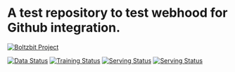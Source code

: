 # A test repository to test webhood for Github integration. 

[![Boltzbit Project](https://img.shields.io/badge/Boltzbit-Project-blueviolet?style=for-the-badge)](https://demo.platform.boltzbit.com/app/#/github-integration)

[![Data Status](http://demo.platform.boltzbit.com/github-service/api/v1/projects/status/data?repositoryName=HanchenXiong/IntegrationTest&token=eyJraWQiOiJhNjdmZWY0Zi05NGJlLTQwODktOTBlNy0yOWNhZTcxZDEyNDEiLCJ0eXAiOiJKV1QiLCJhbGciOiJSUzI1NiJ9.eyJzdWIiOiJ0ZXN0LXVzZXIiLCJpc3MiOiJCb2x0emJpdCBMdGQiLCJleHAiOjE2NDM2NDA0OTUsImlhdCI6MTY0MzAzNTY5NSwiYXV0aG9yaXRpZXMiOlsiUk9MRV9BRE1JTiJdfQ.OsXeWZu4ukSs6ZBJol7985Jm6DckgdwIDfgPQj3P7lUoYJGt99-eYt7jRsjFpDtKBHXGSyb11g32oMn8qNOLLrPBD4ZG2HVQDBYR8uWXaclPb81VeUXsZUCZ8_UoheAn1aYYFRjRVV3lS6Um94plu7Hq0IUypIu-rDYxDNjEszM_bSXf9ZSMFlHbRgiP8BYrxRlXPoI2xxaa8qqXtfqdo3z2WtlrI1c-iAkuDhkD36nXLk_0-udafu2hJnxA-rWOTgIE3jdiowZVzQYweKQfNmP69lTUx9nj1Y_pzaSNQE1Zk7-IR2EkZlmXBhJmkRCbN3mQDIICuHwpmKc8xaAMhIUqI31RDxynddonGFQmwypwA_R1QWjDBb-p4mREMWiY9FXs2vlSJYKkXpdWyWiIg7NXvhUZIsChyQbTDfXTGgIiG4MBzNYVkRtE1LMlGm94VAJINGH1VfJoTnfSzQ0qKnTu_wEOpaWSIWP6guS2ojIVebJ9KbjlMHmVDHkI95S1qU8cR0Cq4zhrnGbsa5deHk42RjIZGZIYYYrbNdojJVkK3Z3VEYgHC_3JtAkPAoxoswSVqMcA5aGStSedDtg0AwAHiFFJYZ16sg4nseddjBDkgEN7s1h9BOctESNi9KyYijPNyNRITkkvfSTFCXzGtAOI6xH3ZgcSbnlHhkBU170)](https://demo.platform.boltzbit.com/app/#/github/HanchenXiong/IntegrationTest/data)
[![Training Status](http://demo.platform.boltzbit.com/github-service/api/v1/projects/status/train?repositoryName=HanchenXiong/IntegrationTest&token=eyJraWQiOiJhNjdmZWY0Zi05NGJlLTQwODktOTBlNy0yOWNhZTcxZDEyNDEiLCJ0eXAiOiJKV1QiLCJhbGciOiJSUzI1NiJ9.eyJzdWIiOiJ0ZXN0LXVzZXIiLCJpc3MiOiJCb2x0emJpdCBMdGQiLCJleHAiOjE2NDM2NDA0OTUsImlhdCI6MTY0MzAzNTY5NSwiYXV0aG9yaXRpZXMiOlsiUk9MRV9BRE1JTiJdfQ.OsXeWZu4ukSs6ZBJol7985Jm6DckgdwIDfgPQj3P7lUoYJGt99-eYt7jRsjFpDtKBHXGSyb11g32oMn8qNOLLrPBD4ZG2HVQDBYR8uWXaclPb81VeUXsZUCZ8_UoheAn1aYYFRjRVV3lS6Um94plu7Hq0IUypIu-rDYxDNjEszM_bSXf9ZSMFlHbRgiP8BYrxRlXPoI2xxaa8qqXtfqdo3z2WtlrI1c-iAkuDhkD36nXLk_0-udafu2hJnxA-rWOTgIE3jdiowZVzQYweKQfNmP69lTUx9nj1Y_pzaSNQE1Zk7-IR2EkZlmXBhJmkRCbN3mQDIICuHwpmKc8xaAMhIUqI31RDxynddonGFQmwypwA_R1QWjDBb-p4mREMWiY9FXs2vlSJYKkXpdWyWiIg7NXvhUZIsChyQbTDfXTGgIiG4MBzNYVkRtE1LMlGm94VAJINGH1VfJoTnfSzQ0qKnTu_wEOpaWSIWP6guS2ojIVebJ9KbjlMHmVDHkI95S1qU8cR0Cq4zhrnGbsa5deHk42RjIZGZIYYYrbNdojJVkK3Z3VEYgHC_3JtAkPAoxoswSVqMcA5aGStSedDtg0AwAHiFFJYZ16sg4nseddjBDkgEN7s1h9BOctESNi9KyYijPNyNRITkkvfSTFCXzGtAOI6xH3ZgcSbnlHhkBU170)](https://demo.platform.boltzbit.com/app/#/github/HanchenXiong/IntegrationTest/train)
[![Serving Status](http://demo.platform.boltzbit.com/github-service/api/v1/projects/status/serving?repositoryName=HanchenXiong/IntegrationTest&token=eyJraWQiOiJhNjdmZWY0Zi05NGJlLTQwODktOTBlNy0yOWNhZTcxZDEyNDEiLCJ0eXAiOiJKV1QiLCJhbGciOiJSUzI1NiJ9.eyJzdWIiOiJ0ZXN0LXVzZXIiLCJpc3MiOiJCb2x0emJpdCBMdGQiLCJleHAiOjE2NDM2NDA0OTUsImlhdCI6MTY0MzAzNTY5NSwiYXV0aG9yaXRpZXMiOlsiUk9MRV9BRE1JTiJdfQ.OsXeWZu4ukSs6ZBJol7985Jm6DckgdwIDfgPQj3P7lUoYJGt99-eYt7jRsjFpDtKBHXGSyb11g32oMn8qNOLLrPBD4ZG2HVQDBYR8uWXaclPb81VeUXsZUCZ8_UoheAn1aYYFRjRVV3lS6Um94plu7Hq0IUypIu-rDYxDNjEszM_bSXf9ZSMFlHbRgiP8BYrxRlXPoI2xxaa8qqXtfqdo3z2WtlrI1c-iAkuDhkD36nXLk_0-udafu2hJnxA-rWOTgIE3jdiowZVzQYweKQfNmP69lTUx9nj1Y_pzaSNQE1Zk7-IR2EkZlmXBhJmkRCbN3mQDIICuHwpmKc8xaAMhIUqI31RDxynddonGFQmwypwA_R1QWjDBb-p4mREMWiY9FXs2vlSJYKkXpdWyWiIg7NXvhUZIsChyQbTDfXTGgIiG4MBzNYVkRtE1LMlGm94VAJINGH1VfJoTnfSzQ0qKnTu_wEOpaWSIWP6guS2ojIVebJ9KbjlMHmVDHkI95S1qU8cR0Cq4zhrnGbsa5deHk42RjIZGZIYYYrbNdojJVkK3Z3VEYgHC_3JtAkPAoxoswSVqMcA5aGStSedDtg0AwAHiFFJYZ16sg4nseddjBDkgEN7s1h9BOctESNi9KyYijPNyNRITkkvfSTFCXzGtAOI6xH3ZgcSbnlHhkBU170)](https://demo.platform.boltzbit.com/app/#/github/HanchenXiong/IntegrationTest/serving)
[![Serving Status](http://demo.platform.boltzbit.com/github-service/api/v1/projects/status/evaluation?repositoryName=HanchenXiong/IntegrationTest&token=eyJraWQiOiJhNjdmZWY0Zi05NGJlLTQwODktOTBlNy0yOWNhZTcxZDEyNDEiLCJ0eXAiOiJKV1QiLCJhbGciOiJSUzI1NiJ9.eyJzdWIiOiJ0ZXN0LXVzZXIiLCJpc3MiOiJCb2x0emJpdCBMdGQiLCJleHAiOjE2NDM2NDA0OTUsImlhdCI6MTY0MzAzNTY5NSwiYXV0aG9yaXRpZXMiOlsiUk9MRV9BRE1JTiJdfQ.OsXeWZu4ukSs6ZBJol7985Jm6DckgdwIDfgPQj3P7lUoYJGt99-eYt7jRsjFpDtKBHXGSyb11g32oMn8qNOLLrPBD4ZG2HVQDBYR8uWXaclPb81VeUXsZUCZ8_UoheAn1aYYFRjRVV3lS6Um94plu7Hq0IUypIu-rDYxDNjEszM_bSXf9ZSMFlHbRgiP8BYrxRlXPoI2xxaa8qqXtfqdo3z2WtlrI1c-iAkuDhkD36nXLk_0-udafu2hJnxA-rWOTgIE3jdiowZVzQYweKQfNmP69lTUx9nj1Y_pzaSNQE1Zk7-IR2EkZlmXBhJmkRCbN3mQDIICuHwpmKc8xaAMhIUqI31RDxynddonGFQmwypwA_R1QWjDBb-p4mREMWiY9FXs2vlSJYKkXpdWyWiIg7NXvhUZIsChyQbTDfXTGgIiG4MBzNYVkRtE1LMlGm94VAJINGH1VfJoTnfSzQ0qKnTu_wEOpaWSIWP6guS2ojIVebJ9KbjlMHmVDHkI95S1qU8cR0Cq4zhrnGbsa5deHk42RjIZGZIYYYrbNdojJVkK3Z3VEYgHC_3JtAkPAoxoswSVqMcA5aGStSedDtg0AwAHiFFJYZ16sg4nseddjBDkgEN7s1h9BOctESNi9KyYijPNyNRITkkvfSTFCXzGtAOI6xH3ZgcSbnlHhkBU170)](https://demo.platform.boltzbit.com/app/#/github/HanchenXiong/IntegrationTest/evaluation)


